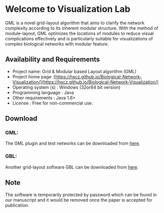 # Welcome to Visualization Lab 
GML is a novel grid-layout algorithm that aims to clarify the network complexity according to its inherent modular structure. With the method of module-layout, GML optimizes the locations of modules to reduce visual complications effectively and is particularly suitable for visualizations of complex biological networks with modular feature.

## Availability and Requirements
- Project name: Grid & Modular based Layout algorithm (GML)
- Project home page :[https://hscz.github.io/Biological-Network-Visualization/](https://hscz.github.io/Biological-Network-Visualization/) 
- Operating system (s) : Windows (32or64 bit version)
- Programming language : Java
- Other requirements : Java 1.6+
- License : Free for non-commercial use.

## Download
### GML: 
The GML plugin and test networks can be downloaded from [here](https://drive.google.com/open?id=15nJWLW3hyQc95i8npV2TIwmNebzF9p3Q).

### GBL:
Another grid-layout software GBL can be downloaded from [here](https://drive.google.com/open?id=1AUWerdSGgvTN8BMqI5oRbDnST3xRPtit). 

## Note 
The software is temporarily protected by password which can be found in our manuscript and it would be removed once the paper is accepted for publication.
